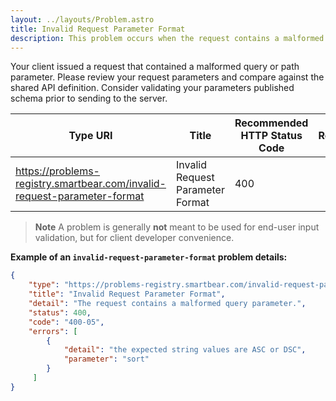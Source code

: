```yaml
---
layout: ../layouts/Problem.astro
title: Invalid Request Parameter Format
description: This problem occurs when the request contains a malformed query or path parameter.
---
```


Your client issued a request that contained a malformed query or path parameter. Please review your request parameters and compare against the shared API definition. Consider validating your parameters published schema prior to sending to the server.

| Type URI | Title | Recommended HTTP Status Code | Reference |
|----------|-------|------------------------------|-----------|
|https://problems-registry.smartbear.com/invalid-request-parameter-format|Invalid Request Parameter Format|400||

> **Note** A problem is generally **not** meant to be used for end-user input validation, but for client developer convenience. 


**Example of an `invalid-request-parameter-format` problem details:**
```json
{
    "type": "https://problems-registry.smartbear.com/invalid-request-parameter-format",
    "title": "Invalid Request Parameter Format",
    "detail": "The request contains a malformed query parameter.",
    "status": 400,
    "code": "400-05",
    "errors": [
        {
            "detail": "the expected string values are ASC or DSC",
            "parameter": "sort"
        }
     ]
}
```

